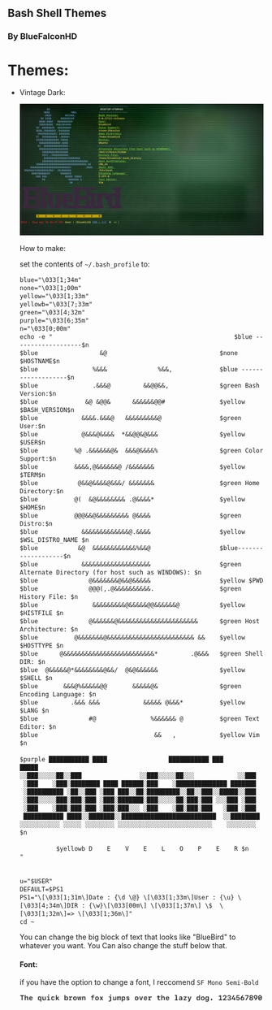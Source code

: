 ## Bash Shell Themes
### By BlueFalconHD










# Themes:

- Vintage Dark:

  ![alt text](https://github.com/BlueFalconHD/Bash-Shell-Themes/blob/main/Screenshot%202021-04-25%20162754.png "Hi")
  
  How to make:
  
  set the contents of `~/.bash_profile` to:
  ```
  blue="\033[1;34m"
  none="\033[1;00m"
  yellow="\033[1;33m"
  yellowb="\033[7;33m"
  green="\033[4;32m"
  purple="\033[6;35m"
  n="\033[0;00m"
  echo -e "                                                  $blue -------------------$n
  $blue                 &@                               $none  $HOSTNAME$n
  $blue               %&&&              %&&,             $blue -------------------$n
  $blue               .&&&@         &&@@&&,              $green Bash Version:$n
  $blue             &@ &@@&      &&&&&&@@#               $yellow $BASH_VERSION$n
  $blue            &&&&.&&&@   &&&&&&&&&@                $green User:$n
  $blue            @&&&@&&&&  *&&@@&@&&&                 $yellow $USER$n
  $blue          %@ .&&&&&&@&  &&&@&&&&%                 $green Color Support:$n
  $blue          &&&&,@&&&&&&@ /&&&&&&&                  $yellow $TERM$n
  $blue           @&&@&&&&@&&&/ &&&&&&&                  $green Home Directory:$n
  $blue          @(  &@&&&&&&&& .@&&&&*                  $yellow $HOME$n
  $blue          @@@&&@&&&&&&&&& @&&&&                   $green Distro:$n
  $blue            &&&&&&&&&&&&&@.&&&&                   $yellow $WSL_DISTRO_NAME $n
  $blue           &@  &&&&&&&&&&&&%&&@                   $blue-------------------$n
  $blue            &&&&&&&&&&&&&&&&&&&                   $green Alternate Directory (for host such as WINDOWS): $n
  $blue              @&&&&&&&@&&@&&&&&                   $yellow $PWD
  $blue              @@@(,.@&&&&&&&&&&.                  $green History File: $n
  $blue               &&&&&&&&&@&&&&&@@&&&&&&@           $yellow $HISTFILE $n
  $blue              @&&&&&&@&&&&&&&&&&&&&&&&&&&&&&      $green Host Architecture: $n
  $blue          @&&&&&&&@&&&&&&&&&&&&&&&&&&&&&&&& &&    $yellow $HOSTTYPE $n
  $blue      @&&&&&&&&&&&&&&&&&&&&&&&&&*         .@&&&   $green Shell DIR: $n
  $blue  @&&&&&@*&&&&&&&&@&&/  @&@&&&&&&                 $yellow $SHELL $n
  $blue       &&&@%&&&&&@@       &&&&&@&                 $green Encoding Language: $n
  $blue         .&&& &&&            &&&&& @&&&*          $yellow $LANG $n
  $blue              #@               %&&&&&& @          $green Text Editor: $n
  $blue                                &&   ,            $yellow Vim $n
  
  $purple ███████████ ████                 ███████████ ███            █████
  ░░███░░░░░██░░███                ░░███░░░░░██░░░            ░░███
   ░███    ░███░████████ ████ ██████░███    ░██████████████ ███████
   ░██████████ ░██░░███ ░███ ███░░██░█████████░░██░░███░░█████░░███
   ░███░░░░░███░███░███ ░███░███████░███░░░░░██░███░███ ░░░███ ░███
   ░███    ░███░███░███ ░███░███░░░ ░███    ░██░███░███   ░███ ░███
   ███████████ ████░░███████░░██████████████████████████  ░░████████  
  ░░░░░░░░░░░ ░░░░░ ░░░░░░░░ ░░░░░░░░░░░░░░░░░░░░░░░░░░    ░░░░░░░░ $n

            $yellowb D    E    V    E    L    O    P    E    R $n
  "
  
  
  u="$USER"
  DEFAULT=$PS1
  PS1="\[\033[1;31m\]Date : {\d \@} \[\033[1;33m\]User : {\u} \[\033[4;34m\]DIR : {\w}\[\033[00m\] \[\033[1;37m\] \$  \[\033[1;32m\]=> \[\033[1;36m\]"
  cd ~
  ```
  
  
  You can change the big block of text that looks like "BlueBird" to whatever you want. You Can also change the stuff below that.
  
  
  #### Font:
  
  if you have the option to change a font, I reccomend `SF Mono Semi-Bold`
  
  ![alt text](https://github.com/BlueFalconHD/Bash-Shell-Themes/blob/main/Screenshot%202021-04-25%20165421.png "Hi")
